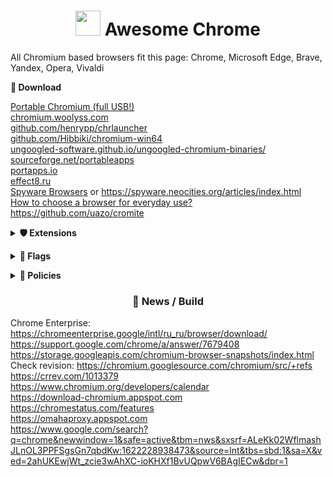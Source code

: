 <h1 align="center"><img width=40px src="https://chromium.woolyss.com/logo.png"></img> Awesome Chrome</h1>

All Chromium based browsers fit this page: Chrome, Microsoft Edge, Brave, Yandex, Opera, Vivaldi

**🔽 Download**
  
[Portable Chromium (full USB!)](https://github.com/jestxfot/Google-Chrome-Portable)
<br>
[chromium.woolyss.com](https://chromium.woolyss.com)
<br>
[github.com/henrypp/chrlauncher](https://github.com/henrypp/chrlauncher)
<br>
[github.com/Hibbiki/chromium-win64](https://github.com/Hibbiki/chromium-win64)
<br>
[ungoogled-software.github.io/ungoogled-chromium-binaries/](https://ungoogled-software.github.io/ungoogled-chromium-binaries)
<br>
[sourceforge.net/portableapps](https://sourceforge.net/projects/portableapps/files/)
<br>
[portapps.io](https://portapps.io/apps/)
<br>
[effect8.ru](http://effect8.ru/)
<br>
[Spyware Browsers](https://spyware.neocities.org/articles/browsers.html) or https://spyware.neocities.org/articles/index.html
<br>
[How to choose a browser for everyday use?](https://digdeeper.neocities.org/ghost/browsers.html)
<br>
https://github.com/uazo/cromite

**<details><summary>🛡 Extensions</summary>**
  

https://chromewebstore.google.com/detail/ublock-origin/cjpalhdlnbpafiamejdnhcphjbkeiagm
<br>
https://chromewebstore.google.com/detail/keepassxc-browser/oboonakemofpalcgghocfoadofidjkkk
<br>
https://chromewebstore.google.com/detail/favicons-for-google-searc/cmokoclkdghcohhmpohdhjahocjgjblp
<br>
https://chromewebstore.google.com/detail/checker-plus-for-google-c/hkhggnncdpfibdhinjiegagmopldibha
<br>
https://chromewebstore.google.com/detail/block-site/lebiggkccaodkkmjeimmbogdedcpnmfb
<br>
https://chromewebstore.google.com/detail/improve-youtube-video-you/bnomihfieiccainjcjblhegjgglakjdd
<br>
https://chromewebstore.google.com/detail/feedbro/mefgmmbdailogpfhfblcnnjfmnpnmdfa
<br>
https://github.com/z0ccc/Vytal

</details>

**<details><summary>🚩 Flags</summary>**

```
--user-data-dir="%Profile%"
```
```
--profile-directory="Profile 1"
```
```
--no-default-browser-check
```
```
--disable-component-update
```
```
--disable-background-networking
```
```
--allow-outdated-plugins
```
```
--force-device-scale-factor=1
```
```
--enable-features=PasswordImport
```
```
--close-window-with-last-tab=never
```
```
--show-avatar-button=never
```
```
--disable-search-engine-collection
```
</details>

**<details><summary>📜 Policies</summary>**
  
  Source: https://admx.help/HKLM/Software/Policies/Google
  ```powershell
  reg add "HKEY_LOCAL_MACHINE\SOFTWARE\Policies\Google\Chrome" /v AdvancedProtectionAllowed /t REG_DWORD /d 0 /f
  reg add "HKEY_LOCAL_MACHINE\SOFTWARE\Policies\Google\Chrome" /v AutoFillEnabled /t REG_DWORD /d 0 /f
  reg add "HKEY_LOCAL_MACHINE\SOFTWARE\Policies\Google\Chrome" /v AutofillAddressEnabled /t REG_DWORD /d 0 /f
  reg add "HKEY_LOCAL_MACHINE\SOFTWARE\Policies\Google\Chrome" /v AutofillCreditCardEnabled /t REG_DWORD /d 0 /f
  reg add "HKEY_LOCAL_MACHINE\SOFTWARE\Policies\Google\Chrome" /v BackgroundModeEnabled /t REG_DWORD /d 0 /f
  reg add "HKEY_LOCAL_MACHINE\SOFTWARE\Policies\Google\Chrome" /v ComponentUpdatesEnabled /t REG_DWORD /d 0 /f
  #reg add "HKEY_LOCAL_MACHINE\SOFTWARE\Policies\Google\Chrome" /v DefaultBrowserSettingEnabled /t REG_DWORD /d 0 /f
  reg add "HKEY_LOCAL_MACHINE\SOFTWARE\Policies\Google\Chrome" /v DownloadBubbleEnabled /t REG_DWORD /d 1 /f
  reg add "HKEY_LOCAL_MACHINE\SOFTWARE\Policies\Google\Chrome" /v EnableMediaRouter /t REG_DWORD /d 0 /f
  reg add "HKEY_LOCAL_MACHINE\SOFTWARE\Policies\Google\Chrome" /v ForceGoogleSafeSearch /t REG_DWORD /d 1 /f
  reg add "HKEY_LOCAL_MACHINE\SOFTWARE\Policies\Google\Chrome" /v PasswordDismissCompromisedAlertEnabled /t REG_DWORD /d 0 /f
  reg add "HKEY_LOCAL_MACHINE\SOFTWARE\Policies\Google\Chrome" /v PasswordLeakDetectionEnabled /t REG_DWORD /d 0 /f
  reg add "HKEY_LOCAL_MACHINE\SOFTWARE\Policies\Google\Chrome" /v PasswordManagerEnabled /t REG_DWORD /d 0 /f
  reg add "HKEY_LOCAL_MACHINE\SOFTWARE\Policies\Google\Chrome" /v PromptForDownloadLocation /t REG_DWORD /d 1 /f
  reg add "HKEY_LOCAL_MACHINE\SOFTWARE\Policies\Google\Chrome" /v SafeBrowsingProtectionLevel /t REG_DWORD /d 0 /f
  reg add "HKEY_LOCAL_MACHINE\SOFTWARE\Policies\Google\Chrome" /v ShowFullUrlsInAddressBar /t REG_DWORD /d 1 /f
  reg add "HKEY_LOCAL_MACHINE\SOFTWARE\Policies\Google\Chrome" /v ShowHomeButton /t REG_DWORD /d 0 /f
  reg add "HKEY_LOCAL_MACHINE\SOFTWARE\Policies\Google\Chrome" /v SpellcheckEnabled /t REG_DWORD /d 1 /f
  reg add "HKEY_LOCAL_MACHINE\SOFTWARE\Policies\Google\Chrome" /v UrlKeyedAnonymizedDataCollectionEnabled /t REG_DWORD /d 0 /f
  ```

  ### SafeSitesFilterBehavior - мощный фильтр порно сайтов, но ломает некоторые полезные сайты
  
  ### RoamingProfileSupportEnabled - ломает портабельные браузеры
  Политика создает папку с файлом `%AppData%\Google\Chrome\User Data\Default\profile.pb`, в которой записываются все расширения и темы со всех браузеров Chromium, поэтому данную политику рекомендуется **НЕ** включать чтобы не сломать профили и портабельность
  
  ### MetricsReportingEnabled
  Эта политика доступна только для экземпляров Windows, присоединенных к домену Microsoft® Active Directory®, или экземпляров Windows 10 Pro или Enterprise, зарегистрированных для управления устройствами, и экземпляров macOS, управляемых через MDM или присоединенных к домену через MCX.
  
  ### RestoreOnStartup
  В Microsoft® Windows® это правило можно настроить только на устройствах из домена Microsoft® Active Directory®, на которых установлена ОС Windows 10 Pro или которые зарегистрированы в программе "Chrome Browser Cloud Management". В macOS правило поддерживается только на устройствах, которые контролируются с помощью ПО для управления мобильными устройствами или добавлены в домен через MCX.
  
  ### NTPCustomBackgroundEnabled
  Ломает возможность убрать ярлыки сайтов с главной страницы
  
  ### Force Install Extensions
  
  ```powershell
  reg add "HKEY_LOCAL_MACHINE\SOFTWARE\Policies\Google\Chrome\ExtensionInstallForcelist" /v 1 /d "cjpalhdlnbpafiamejdnhcphjbkeiagm" /f
  reg add "HKEY_LOCAL_MACHINE\SOFTWARE\Policies\Google\Chrome\ExtensionInstallForcelist" /v 2 /d "lebiggkccaodkkmjeimmbogdedcpnmfb" /f
  reg add "HKEY_LOCAL_MACHINE\SOFTWARE\Policies\Google\Chrome\ExtensionInstallForcelist" /v 3 /d "cmokoclkdghcohhmpohdhjahocjgjblp" /f
  ```

  ### [Force Block Site](https://github.com/awesome-windows11/chrome/blob/main/files/URLBlocklist.reg)
  
  
</details>

<h3 align="center">📰 News / Build</h3>

Chrome Enterprise: https://chromeenterprise.google/intl/ru_ru/browser/download/
<br>
https://support.google.com/chrome/a/answer/7679408
<br>
https://storage.googleapis.com/chromium-browser-snapshots/index.html
<br>
Check revision: https://chromium.googlesource.com/chromium/src/+refs
<br>
https://crrev.com/1013379
<br>
https://www.chromium.org/developers/calendar
<br>
https://download-chromium.appspot.com
<br>
https://chromestatus.com/features
<br>
https://omahaproxy.appspot.com
<br>
https://www.google.com/search?q=chrome&newwindow=1&safe=active&tbm=nws&sxsrf=ALeKk02WflmashJLnOL3PPFSgsGn7qbdKw:1622228938473&source=lnt&tbs=sbd:1&sa=X&ved=2ahUKEwjWt_zcie3wAhXC-ioKHXf1BvUQpwV6BAgIECw&dpr=1
